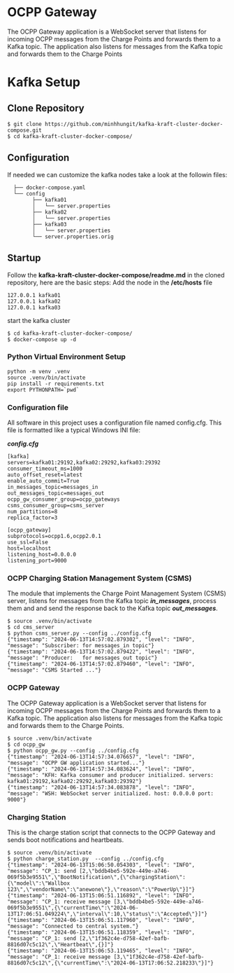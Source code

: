 # OCPP Gateway 
The OCPP Gateway application is a WebSocket server that listens for incoming
OCPP messages from the Charge Points and forwards them to a Kafka topic. The
application also listens for messages from the Kafka topic and forwards them
to the Charge Points

# Kafka Setup
## Clone Repository
```
$ git clone https://github.com/minhhungit/kafka-kraft-cluster-docker-compose.git
$ cd kafka-kraft-cluster-docker-compose/
```
## Configuration
If needed we can customize the kafka nodes take a look at the followin files:

```
  ├── docker-compose.yaml
  └── config
        ├── kafka01
        │   └── server.properties
        ├── kafka02
        │   └── server.properties
        ├── kafka03
        │   └── server.properties
        └── server.properties.orig
```
## Startup
Follow the **kafka-kraft-cluster-docker-compose/readme.md** in the cloned repository, here are the basic steps:
Add the node in the **/etc/hosts** file
```
127.0.0.1 kafka01
127.0.0.1 kafka02
127.0.0.1 kafka03
```
start the kafka cluster
```
$ cd kafka-kraft-cluster-docker-compose/
$ docker-compose up -d
```

### Python Virtual Environment Setup
```
python -m venv .venv
source .venv/bin/activate
pip install -r requirements.txt
export PYTHONPATH=`pwd`
```

### Configuration file

All software in this project uses a configuration file named config.cfg. 
This file is formatted like a typical Windows INI file:

***config.cfg***
```
[kafka]
servers=kafka01:29192,kafka02:29292,kafka03:29392
consumer_timeout_ms=1000
auto_offset_reset=latest
enable_auto_commit=True
in_messages_topic=messages_in
out_messages_topic=messages_out
ocpp_gw_consumer_group=ocpp_gateways
csms_consumer_group=csms_server
num_partitions=8
replica_factor=3

[ocpp_gateway]
subprotocols=ocpp1.6,ocpp2.0.1
use_ssl=False
host=localhost
listening_host=0.0.0.0
listening_port=9000
```

### OCPP Charging Station Management System (CSMS) 
The module that implements the Charge Point Management System (CSMS) server,
listens for messages from the Kafka topic ***in_messages***, process them and and send the
response back to the Kafka topic ***out_messages***.
```
$ source .venv/bin/activate
$ cd cms_server
$ python csms_server.py --config ../config.cfg
{"timestamp": "2024-06-13T14:57:02.879302", "level": "INFO", "message": "Subscriber: for messages_in topic"}
{"timestamp": "2024-06-13T14:57:02.879422", "level": "INFO", "message": "Producer:   for messages_out topic"}
{"timestamp": "2024-06-13T14:57:02.879460", "level": "INFO", "message": "CSMS Started ..."}
```

### OCPP Gateway
The OCPP Gateway application is a WebSocket server that listens for incoming
OCPP messages from the Charge Points and forwards them to a Kafka topic. The
application also listens for messages from the Kafka topic and forwards them
to the Charge Points.

```
$ source .venv/bin/activate
$ cd ocpp_gw
$ python ocpp_gw.py --config ../config.cfg
{"timestamp": "2024-06-13T14:57:34.076657", "level": "INFO", "message": "OCPP GW application started..."}
{"timestamp": "2024-06-13T14:57:34.083624", "level": "INFO", "message": "KFH: Kafka consumer and producer initialized. servers: kafka01:29192,kafka02:29292,kafka03:29392"}
{"timestamp": "2024-06-13T14:57:34.083878", "level": "INFO", "message": "WSH: WebSocket server initialized. host: 0.0.0.0 port: 9000"}
```

### Charging Station
This is the charge station script that connects to the OCPP Gateway and sends
boot notifications and heartbeats.
```
$ source .venv/bin/activate
$ python charge_station.py  --config ../config.cfg
{"timestamp": "2024-06-13T15:06:50.054303", "level": "INFO", "message": "CP_1: send [2,\"bddb4be5-592e-449e-a746-069f5b3e9551\",\"BootNotification\",{\"chargingStation\":{\"model\":\"Wallbox 123\",\"vendorName\":\"anewone\"},\"reason\":\"PowerUp\"}]"}
{"timestamp": "2024-06-13T15:06:51.116892", "level": "INFO", "message": "CP_1: receive message [3,\"bddb4be5-592e-449e-a746-069f5b3e9551\",{\"currentTime\":\"2024-06-13T17:06:51.049224\",\"interval\":10,\"status\":\"Accepted\"}]"}
{"timestamp": "2024-06-13T15:06:51.117960", "level": "INFO", "message": "Connected to central system."}
{"timestamp": "2024-06-13T15:06:51.118359", "level": "INFO", "message": "CP_1: send [2,\"1f362c4e-d758-42ef-bafb-8816d07c5c12\",\"Heartbeat\",{}]"}
{"timestamp": "2024-06-13T15:06:53.119465", "level": "INFO", "message": "CP_1: receive message [3,\"1f362c4e-d758-42ef-bafb-8816d07c5c12\",{\"currentTime\":\"2024-06-13T17:06:52.218233\"}]"}
```



